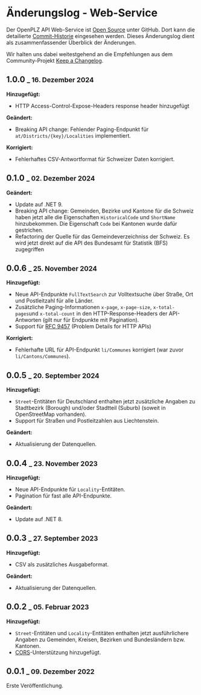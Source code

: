 # Änderungslog - Web-Service  

Der OpenPLZ API Web-Service ist [Open Source](https://github.com/openpotato/openplzapi) unter GitHub. Dort kann die detailierte [Commit-Historie](https://github.com/openpotato/openplzapi/commits/develop/) eingesehen werden. Dieses Änderungslog dient als zusammenfassender Überblick der Änderungen.

Wir halten uns dabei weitestgehend an die Empfehlungen aus dem Community-Projekt [Keep a Changelog](https://keepachangelog.com/de).

## 1.0.0 <small>_ 16. Dezember 2024</small>

**Hinzugefügt:** 

+ HTTP Access-Control-Expose-Headers response header hinzugefügt

**Geändert:**

+ Breaking API change: Fehlender Paging-Endpunkt für `at/Districts/{key}/Localities` implementiert.

**Korrigiert:**

+ Fehlerhaftes CSV-Antwortformat für Schweizer Daten korrigiert.

## 0.1.0 <small>_ 02. Dezember 2024</small>

**Geändert:**

+ Update auf .NET 9.
+ Breaking API change: Gemeinden, Bezirke und Kantone für die Schweiz haben jetzt alle die Eigenschaften `HistoricalCode` und `ShortName` hinzubekommen. Die Eigenschaft `Code` bei Kantonen wurde dafür gestrichen.
+ Refactoring der Quelle für das Gemeindeverzeichniss der Schweiz. Es wird jetzt direkt auf die API des Bundesamt für Statistik (BFS) zugegriffen

## 0.0.6 <small>_ 25. November 2024</small>

**Hinzugefügt:** 

+ Neue API-Endpunkte `FullTextSearch` zur Volltextsuche über Straße, Ort und Postleitzahl für alle Länder.
+ Zusätzliche Paging-Informationen `x-page`, `x-page-size`, `x-total-pages`und `x-total-count` in den HTTP-Response-Headers der API-Antworten (gilt nur für Endpunkte mit Pagination). 
+ Support für [RFC 9457](https://www.rfc-editor.org/rfc/rfc9457) (Problem Details for HTTP APIs)

**Korrigiert:**

+ Fehlerhafte URL für API-Endpunkt `li/Communes` korrigiert (war zuvor `li/Cantons/Communes`).

## 0.0.5 <small>_ 20. September 2024</small>

**Hinzugefügt:** 

+ `Street`-Entitäten für Deutschland enthalten jetzt zusätzliche Angaben zu Stadtbezirk (Borough) und/oder Stadtteil (Suburb) (soweit in OpenStreetMap vorhanden).
+ Support für Straßen und Postleitzahlen aus Liechtenstein.

**Geändert:**

+ Aktualisierung der Datenquellen.

## 0.0.4 <small>_ 23. November 2023</small>

**Hinzugefügt:**

+ Neue API-Endpunkte für `Locality`-Entitäten.
+ Pagination für fast alle API-Endpunkte.

**Geändert:**

+ Update auf .NET 8.

## 0.0.3 <small>_ 27. September 2023</small>

**Hinzugefügt:**

+ CSV als zusätzliches Ausgabeformat.

**Geändert:**

+ Aktualisierung der Datenquellen.

## 0.0.2 <small>_ 05. Februar 2023</small>

**Hinzugefügt:**

+ `Street`-Entitäten und `Locality`-Entitäten enthalten jetzt ausführlichere Angaben zu Gemeinden, Kreisen, Bezirken und Bundesländern bzw. Kantonen.
+ [CORS](https://developer.mozilla.org/en-US/docs/Web/HTTP/CORS)-Unterstützung hinzugefügt.

## 0.0.1 <small>_ 09. Dezember 2022</small>

Erste Veröffentlichung.